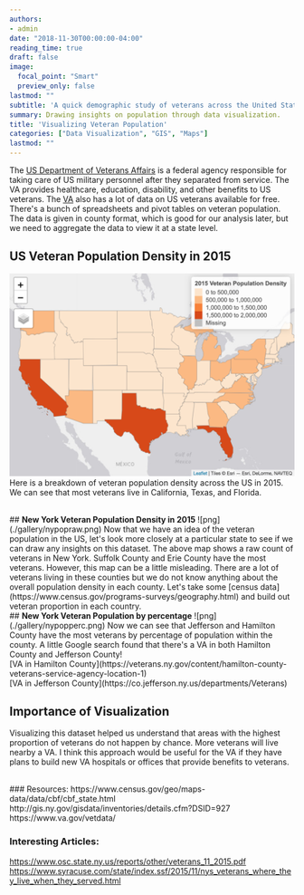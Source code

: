 ```yaml
---
authors:
- admin
date: "2018-11-30T00:00:00-04:00"
reading_time: true
draft: false
image:
  focal_point: "Smart"
  preview_only: false
lastmod: ""
subtitle: 'A quick demographic study of veterans across the United States and New York.'
summary: Drawing insights on population through data visualization.
title: 'Visualizing Veteran Population'
categories: ["Data Visualization", "GIS", "Maps"]
lastmod: ""
---
```


The [US Department of Veterans Affairs](https://www.va.gov/) is a federal agency responsible for taking care of US military personnel after they separated from service. The VA provides healthcare, education, disability, and other benefits to US veterans. The [VA](https://www.va.gov/vetdata/veteran_population.asp) also has a lot of data on US veterans available for free. There's a bunch of spreadsheets and pivot tables on veteran population. The data is given in county format, which is good for our analysis later, but we need to aggregate the data to view it at a state level.

## <b>US Veteran Population Density in 2015</b>
![png](./gallery/uspop.png)
Here is a breakdown of veteran population density across the US in 2015. We can see that most veterans live in California, Texas, and Florida.

<br>
## <b>New York Veteran Population Density in 2015</b>
![png](./gallery/nypopraw.png)
Now that we have an idea of the veteran population in the US, let's look more closely at a particular state to see if we can draw any insights on this dataset. The above map shows a raw count of veterans in New York. Suffolk County and Erie County have the most veterans. However, this map can be a little misleading. There are a lot of veterans living in these counties but we do not know anything about the overall population density in each county. Let's take some [census data](https://www.census.gov/programs-surveys/geography.html) and build out veteran proportion in each country.

<br>
## <b>New York Veteran Population by percentage</b>
![png](./gallery/nypopperc.png)
Now we can see that Jefferson and Hamilton County have the most veterans by percentage of population within the county. A little Google search found that there's a VA in both Hamilton County and Jefferson County!
<br>
[VA in Hamilton County](https://veterans.ny.gov/content/hamilton-county-veterans-service-agency-location-1)<br>
[VA in Jefferson County](https://co.jefferson.ny.us/departments/Veterans)

<br>

## <b>Importance of Visualization</b>
Visualizing this dataset helped us understand that areas with the highest proportion of veterans do not happen by chance. More veterans will live nearby a VA.  I think this approach would be useful for the VA if they have plans to build new VA hospitals or offices that provide benefits to veterans.

<br>
### Resources:  
https://www.census.gov/geo/maps-data/data/cbf/cbf_state.html  
http://gis.ny.gov/gisdata/inventories/details.cfm?DSID=927  
https://www.va.gov/vetdata/

### Interesting Articles:  
https://www.osc.state.ny.us/reports/other/veterans_11_2015.pdf  
https://www.syracuse.com/state/index.ssf/2015/11/nys_veterans_where_they_live_when_they_served.html  